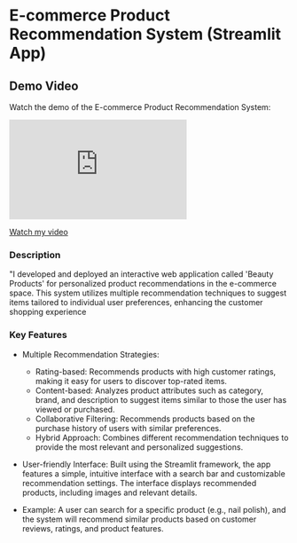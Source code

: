 # E-commerce Product Recommendation System (Streamlit App)
## Demo Video

Watch the demo of the E-commerce Product Recommendation System:

<iframe src="https://player.vimeo.com/video/1012129591" width="320" height="180" frameborder="0" allow="autoplay; fullscreen" allowfullscreen></iframe>


[Watch my video](https://vimeo.com/1012129591?share=copy#t=0)

### Description
"I developed and deployed an interactive web application called 'Beauty Products' for personalized product recommendations in the e-commerce space. This system utilizes multiple recommendation techniques to suggest items tailored to individual user preferences, enhancing the customer shopping experience

### Key Features
- Multiple Recommendation Strategies:

  - Rating-based: Recommends products with high customer ratings, making it easy for users to discover top-rated items.
  - Content-based: Analyzes product attributes such as category, brand, and description to suggest items similar to those the user has viewed or purchased.
  - Collaborative Filtering: Recommends products based on the purchase history of users with similar preferences.
  - Hybrid Approach: Combines different recommendation techniques to provide the most relevant and personalized suggestions.
- User-friendly Interface: Built using the Streamlit framework, the app features a simple, intuitive interface with a search bar and customizable recommendation settings. The interface displays recommended products, including images and relevant details.

- Example: A user can search for a specific product (e.g., nail polish), and the system will recommend similar products based on customer reviews, ratings, and product features.





